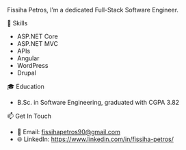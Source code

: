 Fissiha Petros, I’m a dedicated Full-Stack Software Engineer.

🔧 Skills
- ASP.NET Core
- ASP.NET MVC
- APIs
- Angular
- WordPress
- Drupal
    
🎓 Education
- B.Sc. in Software Engineering, graduated with CGPA 3.82

📫 Get In Touch
- 📧 Email: fissihapetros90@gmail.com
- 🌐 LinkedIn: https://www.linkedin.com/in/fissiha-petros/ 
